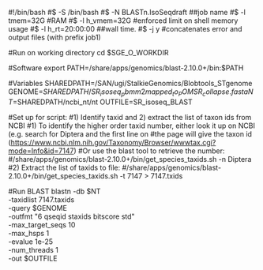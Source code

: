 #!/bin/bash
#$ -S /bin/bash
#$ -N BLASTn.IsoSeqdraft  ##job name
#$ -l tmem=32G #RAM
#$ -l h_vmem=32G #enforced limit on shell memory usage
#$ -l h_rt=20:00:00 ##wall time.
#$ -j y  #concatenates error and output files (with prefix job1)



#Run on working directory
cd $SGE_O_WORKDIR 

#Software
export PATH=/share/apps/genomics/blast-2.10.0+/bin:$PATH


#Variables
SHAREDPATH=/SAN/ugi/StalkieGenomics/Blobtools_STgenome
GENOME=$SHAREDPATH/SR_isoseq_pbmm2mapped_to_POMSR_collapse.fasta
NT=$SHAREDPATH/ncbi_nt/nt
OUTFILE=SR_isoseq_BLAST



#Set up for script: 
#1) Identify taxid and 2) extract the list of taxon ids from NCBI
#1) To identify the higher order taxid number, either look it up on NCBI (e.g. search for Diptera and the first line on 
#the page will give the taxon id (https://www.ncbi.nlm.nih.gov/Taxonomy/Browser/wwwtax.cgi?mode=Info&id=7147)
#Or use the blast tool to retrieve the number: 
#/share/apps/genomics/blast-2.10.0+/bin/get_species_taxids.sh -n Diptera
#2) Extract the list of taxids to file: 
#/share/apps/genomics/blast-2.10.0+/bin/get_species_taxids.sh -t 7147 > 7147.txids

#Run BLAST
blastn -db $NT \
       -taxidlist 7147.taxids \
       -query $GENOME \
       -outfmt "6 qseqid staxids bitscore std" \
       -max_target_seqs 10 \
       -max_hsps 1 \
       -evalue 1e-25 \
       -num_threads 1 \
       -out $OUTFILE
